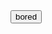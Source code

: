 <html>
<head>
  <title>Bouton aléatoire</title>
  <style>
    #result {
      font-size: 24px;
      font-weight: bold;
    }
  </style>
</head>
<body>
  <button onclick="bored()">bored</button>
  <p id="result"></p>
  
  <script src="script.js"></script>
</body>
</html>
